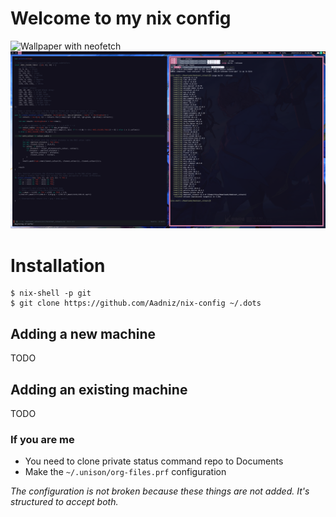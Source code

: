 # Welcome to my nix config

![Wallpaper with neofetch](/docs/screenshots/Screenshot_2024-03-10_08:53:22.png)
![Working with rust in doom emacs](/docs/screenshots/Screenshot_2024-03-10_08:50:44.png)

# Installation

```shell
$ nix-shell -p git
$ git clone https://github.com/Aadniz/nix-config ~/.dots
```

## Adding a new machine

TODO

## Adding an existing machine

TODO

### If you are me

- You need to clone private status command repo to Documents
- Make the `~/.unison/org-files.prf` configuration

*The configuration is not broken because these things are not added. It's structured to accept both.*
